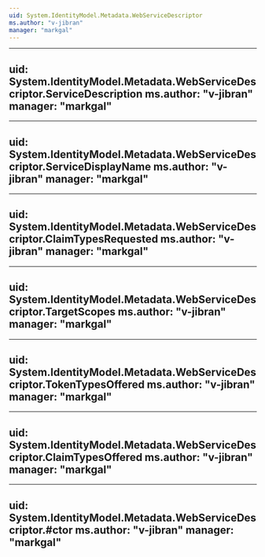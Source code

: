 ```yaml
---
uid: System.IdentityModel.Metadata.WebServiceDescriptor
ms.author: "v-jibran"
manager: "markgal"
---
```


---
uid: System.IdentityModel.Metadata.WebServiceDescriptor.ServiceDescription
ms.author: "v-jibran"
manager: "markgal"
---

---
uid: System.IdentityModel.Metadata.WebServiceDescriptor.ServiceDisplayName
ms.author: "v-jibran"
manager: "markgal"
---

---
uid: System.IdentityModel.Metadata.WebServiceDescriptor.ClaimTypesRequested
ms.author: "v-jibran"
manager: "markgal"
---

---
uid: System.IdentityModel.Metadata.WebServiceDescriptor.TargetScopes
ms.author: "v-jibran"
manager: "markgal"
---

---
uid: System.IdentityModel.Metadata.WebServiceDescriptor.TokenTypesOffered
ms.author: "v-jibran"
manager: "markgal"
---

---
uid: System.IdentityModel.Metadata.WebServiceDescriptor.ClaimTypesOffered
ms.author: "v-jibran"
manager: "markgal"
---

---
uid: System.IdentityModel.Metadata.WebServiceDescriptor.#ctor
ms.author: "v-jibran"
manager: "markgal"
---
